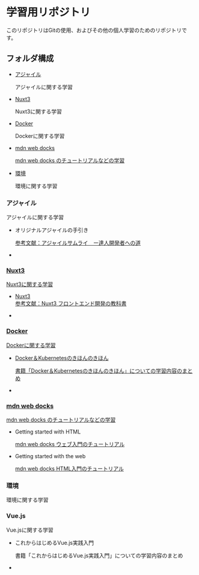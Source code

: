 <h1>学習用リポジトリ</h1>
<p>このリポジトリはGitの使用、およびその他の個人学習のためのリポジトリです。</p>
<h2>フォルダ構成</h2>
<ul>
    <li><a href="#Agile">アジャイル</a></li>
    <p>アジャイルに関する学習</p>
    <li><a href="#Nuxt3">Nuxt3</a></li>
    <p>Nuxt3に関する学習</p>
    <li><a href="#docker">Docker</a></li>
    <p>Dockerに関する学習</p>
    <li><a href="#mdn">mdn web docks</a></li>
    <p><a href="https://developer.mozilla.org/ja/" target="_blank">mdn web docks のチュートリアルなどの学習</a></P>
    <li><a href="#environment">環境</a></li>
    <p>環境に関する学習</p>
</ul>

<h3 id="Agile">アジャイル</h3>
<p>アジャイルに関する学習</p>
<ul>
    <li>
    <a　href="https://github.com/WakaMorita/Learning/blob/master/%E3%82%A2%E3%82%B8%E3%83%A3%E3%82%A4%E3%83%AB/%E3%82%A2%E3%82%B8%E3%83%A3%E3%82%A4%E3%83%AB%E3%81%AE%E6%89%8B%E5%BC%95%E3%81%8D.md" target="_blank">
        オリジナルアジャイルの手引き
    </li>
    <p>
    <a href="https://amzn.asia/d/8XiyLyR" target="_blank">
    参考文献：アジャイルサムライ　ー達人開発者への道
    </p>
    <li></li>
</ul>

<h3 id="Nuxt3">Nuxt3</h3>
<p>Nuxt3に関する学習</p>
<ul>
    <li>
    <a href="https://github.com/WakaMorita/Learning/blob/master/Nuxt3/Nuxt3.md" target="_blank">
    Nuxt3
    </li>
    <a href="https://gihyo.jp/book/2023/978-4-297-13685-7" target="_blank">
    参考文献：Nuxt3 フロントエンド開発の教科書
    </p>
    <li></li>
</ul>

<h3 id="docker">Docker</h3>
<p>Dockerに関する学習</p>
<ul>
    <li>Docker＆Kubernetesのきほんのきほん</li>
    <p>書籍「Docker＆Kubernetesのきほんのきほん」についての学習内容のまとめ</p>
    <li></li>
</ul>


<h3 id="mdn">mdn web docks</h3>
<p><a href="https://developer.mozilla.org/ja/" target="_blank">mdn web docks のチュートリアルなどの学習</a></P>
<ul>
    <li>Getting started with HTML</li>
    <p>
    <a href="https://developer.mozilla.org/ja/docs/Learn/Getting_started_with_the_web" target="_blank">
    mdn web docks ウェブ入門のチュートリアル
    </a>
    </p>
    <li>Getting started with the web</li>
    <p>
    <a href="https://developer.mozilla.org/ja/docs/Learn/HTML/Introduction_to_HTML" target="_blank">
    mdn web docks HTML入門のチュートリアル
    </a>
    </p>
</ul>

<h3 id="environment">環境</h3>
<p>環境に関する学習</p>

<h3 id="Vuejs">Vue.js</h3>
<p>Vue.jsに関する学習</p>
<ul>
    <li>これからはじめるVue.js実践入門</li>
    <p>書籍「これからはじめるVue.js実践入門」についての学習内容のまとめ</p>
    <li></li>
</ul>
